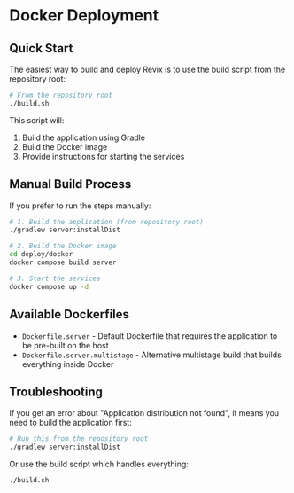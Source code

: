 # Docker Deployment

## Quick Start

The easiest way to build and deploy Revix is to use the build script from the repository root:

```bash
# From the repository root
./build.sh
```

This script will:
1. Build the application using Gradle
2. Build the Docker image 
3. Provide instructions for starting the services

## Manual Build Process

If you prefer to run the steps manually:

```bash
# 1. Build the application (from repository root)
./gradlew server:installDist

# 2. Build the Docker image
cd deploy/docker
docker compose build server

# 3. Start the services
docker compose up -d
```

## Available Dockerfiles

- `Dockerfile.server` - Default Dockerfile that requires the application to be pre-built on the host
- `Dockerfile.server.multistage` - Alternative multistage build that builds everything inside Docker

## Troubleshooting

If you get an error about "Application distribution not found", it means you need to build the application first:

```bash
# Run this from the repository root
./gradlew server:installDist
```

Or use the build script which handles everything:

```bash
./build.sh
```